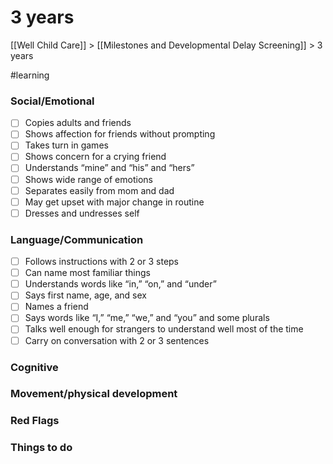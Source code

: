 # 3 years
[[Well Child Care]] > [[Milestones and Developmental Delay Screening]] > 3 years

#learning

### Social/Emotional
- [ ] Copies adults and friends
- [ ] Shows affection for friends without prompting
- [ ] Takes turn in games
- [ ] Shows concern for a crying friend
- [ ] Understands “mine” and “his” and “hers”
- [ ] Shows wide range of emotions
- [ ] Separates easily from mom and dad
- [ ] May get upset with major change in routine
- [ ] Dresses and undresses self

### Language/Communication 
- [ ] Follows instructions with 2 or 3 steps
- [ ] Can name most familiar things
- [ ] Understands words like “in,” “on,” and “under”
- [ ] Says first name, age, and sex
- [ ] Names a friend
- [ ] Says words like “I,” “me,” “we,” and “you” and some plurals
- [ ] Talks well enough for strangers to understand well most of the time
- [ ] Carry on conversation with 2 or 3 sentences

### Cognitive 


### Movement/physical development

### Red Flags


### Things to do
